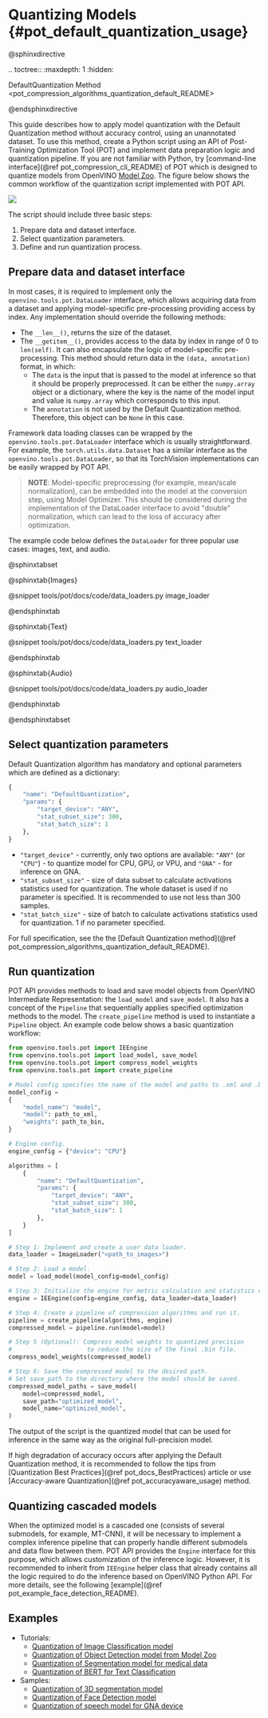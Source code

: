 # Quantizing Models {#pot_default_quantization_usage}

@sphinxdirective

.. toctree::
   :maxdepth: 1
   :hidden:

   DefaultQuantization Method <pot_compression_algorithms_quantization_default_README>

@endsphinxdirective

This guide describes how to apply model quantization with the Default Quantization method without accuracy control, using an unannotated dataset. To use this method, create a Python script using an API of Post-Training Optimization Tool (POT) and implement data preparation logic and quantization pipeline. If you are not familiar with Python, try [command-line interface](@ref pot_compression_cli_README) of POT which is designed to quantize models from OpenVINO [Model Zoo](https://github.com/openvinotoolkit/open_model_zoo). The figure below shows the common workflow of the quantization script implemented with POT API.

![](./images/default_quantization_flow.svg)

The script should include three basic steps:
1. Prepare data and dataset interface.
2. Select quantization parameters.
3. Define and run quantization process.

## Prepare data and dataset interface
In most cases, it is required to implement only the `openvino.tools.pot.DataLoader` interface, which allows acquiring data from a dataset and applying model-specific pre-processing providing access by index. Any implementation should override the following methods: 

- The `__len__()`, returns the size of the dataset.
- The `__getitem__()`, provides access to the data by index in range of 0 to `len(self)`. It can also encapsulate the logic of model-specific pre-processing. This method should return data in the `(data, annotation)` format, in which:
   * The `data` is the input that is passed to the model at inference so that it should be properly preprocessed. It can be either the `numpy.array` object or a dictionary, where the key is the name of the model input and value is `numpy.array` which corresponds to this input.
   * The `annotation` is not used by the Default Quantization method. Therefore, this object can be `None` in this case.
  
Framework data loading classes can be wrapped by the `openvino.tools.pot.DataLoader` interface which is usually straightforward. For example, the `torch.utils.data.Dataset` has a similar interface as the `openvino.tools.pot.DataLoader`, so that its TorchVision implementations can be easily wrapped by POT API.

> **NOTE**: Model-specific preprocessing (for example, mean/scale normalization), can be embedded into the model at the conversion step, using Model Optimizer. This should be considered during the implementation of the DataLoader interface to avoid "double" normalization, which can lead to the loss of accuracy after optimization.

The example code below defines the `DataLoader` for three popular use cases: images, text, and audio.

@sphinxtabset

@sphinxtab{Images}

@snippet tools/pot/docs/code/data_loaders.py image_loader

@endsphinxtab

@sphinxtab{Text}

@snippet tools/pot/docs/code/data_loaders.py text_loader

@endsphinxtab

@sphinxtab{Audio}

@snippet tools/pot/docs/code/data_loaders.py audio_loader

@endsphinxtab


@endsphinxtabset

## Select quantization parameters
Default Quantization algorithm has mandatory and optional parameters which are defined as a dictionary:
```python
{
    "name": "DefaultQuantization",
    "params": {
        "target_device": "ANY",
        "stat_subset_size": 300,
        "stat_batch_size": 1
    },
}
```  

- `"target_device"` - currently, only two options are available: `"ANY"` (or `"CPU"`) -  to quantize model for CPU, GPU, or VPU, and `"GNA"` - for inference on GNA.
- `"stat_subset_size"` - size of data subset to calculate activations statistics used for quantization. The whole dataset is used if no parameter is specified. It is recommended to use not less than 300 samples.
- `"stat_batch_size"` - size of batch to calculate activations statistics used for quantization. 1 if no parameter specified.

For full specification, see the the [Default Quantization method](@ref pot_compression_algorithms_quantization_default_README).

## Run quantization
POT API provides methods to load and save model objects from OpenVINO Intermediate Representation: the `load_model` and `save_model`. It also has a concept of the `Pipeline` that sequentially applies specified optimization methods to the model. The `create_pipeline` method is used to instantiate a `Pipeline` object.
An example code below shows a basic quantization workflow:

```python
from openvino.tools.pot import IEEngine
from openvino.tools.pot import load_model, save_model
from openvino.tools.pot import compress_model_weights
from openvino.tools.pot import create_pipeline

# Model config specifies the name of the model and paths to .xml and .bin files of the model.
model_config = 
{
    "model_name": "model",
    "model": path_to_xml,
    "weights": path_to_bin,
}

# Engine config.
engine_config = {"device": "CPU"}

algorithms = [
    {
        "name": "DefaultQuantization",
        "params": {
            "target_device": "ANY",
            "stat_subset_size": 300,
            "stat_batch_size": 1
        },
    }
]

# Step 1: Implement and create a user data loader.
data_loader = ImageLoader("<path_to_images>")

# Step 2: Load a model.
model = load_model(model_config=model_config)

# Step 3: Initialize the engine for metric calculation and statistics collection.
engine = IEEngine(config=engine_config, data_loader=data_loader)

# Step 4: Create a pipeline of compression algorithms and run it.
pipeline = create_pipeline(algorithms, engine)
compressed_model = pipeline.run(model=model)

# Step 5 (Optional): Compress model weights to quantized precision
#                     to reduce the size of the final .bin file.
compress_model_weights(compressed_model)

# Step 6: Save the compressed model to the desired path.
# Set save_path to the directory where the model should be saved.
compressed_model_paths = save_model(
    model=compressed_model,
    save_path="optimized_model",
    model_name="optimized_model",
)
```

The output of the script is the quantized model that can be used for inference in the same way as the original full-precision model.

If high degradation of accuracy occurs after applying the Default Quantization method, it is recommended to follow the tips from [Quantization Best Practices](@ref pot_docs_BestPractices) article or use [Accuracy-aware Quantization](@ref pot_accuracyaware_usage) method.

## Quantizing cascaded models
When the optimized model is a cascaded one (consists of several submodels, for example, MT-CNN), it will be necessary to implement a complex inference pipeline that can properly handle different submodels and data flow between them. POT API provides the `Engine` interface for this purpose, which allows customization of the inference logic. However, it is recommended to inherit from `IEEngine` helper class that already contains all the logic required to do the inference based on OpenVINO Python API. For more details, see the following [example](@ref pot_example_face_detection_README).

## Examples

* Tutorials:
  * [Quantization of Image Classification model](https://github.com/openvinotoolkit/openvino_notebooks/tree/main/notebooks/301-tensorflow-training-openvino)
  * [Quantization of Object Detection model from Model Zoo](https://github.com/openvinotoolkit/openvino_notebooks/tree/main/notebooks/111-yolov5-quantization-migration)
  * [Quantization of Segmentation model for medical data](https://github.com/openvinotoolkit/openvino_notebooks/tree/main/notebooks/110-ct-segmentation-quantize)
  * [Quantization of BERT for Text Classification](https://github.com/openvinotoolkit/openvino_notebooks/tree/main/notebooks/105-language-quantize-bert)
* Samples:
  * [Quantization of 3D segmentation model](https://github.com/openvinotoolkit/openvino/tree/master/tools/pot/openvino/tools/pot/api/samples/3d_segmentation)
  * [Quantization of Face Detection model](https://github.com/openvinotoolkit/openvino/tree/master/tools/pot/openvino/tools/pot/api/samples/face_detection)
  * [Quantization of speech model for GNA device](https://github.com/openvinotoolkit/openvino/tree/master/tools/pot/openvino/tools/pot/api/samples/speech)

